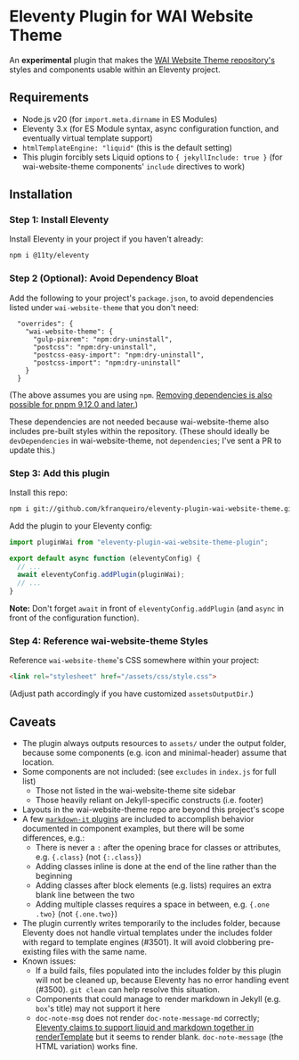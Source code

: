 # Eleventy Plugin for WAI Website Theme

An **experimental** plugin that makes the
[WAI Website Theme repository's](https://github.com/w3c/wai-website-theme)
styles and components usable within an Eleventy project.

## Requirements

- Node.js v20 (for `import.meta.dirname` in ES Modules)
- Eleventy 3.x (for ES Module syntax, async configuration function,
  and eventually virtual template support)
- `htmlTemplateEngine: "liquid"` (this is the default setting)
- This plugin forcibly sets Liquid options to `{ jekyllInclude: true }`
  (for wai-website-theme components' `include` directives to work)

## Installation

### Step 1: Install Eleventy

Install Eleventy in your project if you haven't already:

```sh
npm i @11ty/eleventy
```

### Step 2 (Optional): Avoid Dependency Bloat

Add the following to your project's `package.json`,
to avoid dependencies listed under `wai-website-theme` that you don't need:

```
  "overrides": {
    "wai-website-theme": {
      "gulp-pixrem": "npm:dry-uninstall",
      "postcss": "npm:dry-uninstall",
      "postcss-easy-import": "npm:dry-uninstall",
      "postcss-import": "npm:dry-uninstall"
    }
  }
```

(The above assumes you are using `npm`.
[Removing dependencies is also possible for pnpm 9.12.0 and later.](https://pnpm.io/package_json#pnpmoverrides))

These dependencies are not needed because wai-website-theme also includes pre-built styles
within the repository.
(These should ideally be `devDependencies` in wai-website-theme, not `dependencies`;
I've sent a PR to update this.)

### Step 3: Add this plugin

Install this repo:

```sh
npm i git://github.com/kfranqueiro/eleventy-plugin-wai-website-theme.git
```

Add the plugin to your Eleventy config:

```js
import pluginWai from "eleventy-plugin-wai-website-theme-plugin";

export default async function (eleventyConfig) {
  // ...
  await eleventyConfig.addPlugin(pluginWai);
  // ...
}
```

**Note:** Don't forget `await` in front of `eleventyConfig.addPlugin`
(and `async` in front of the configuration function).

### Step 4: Reference wai-website-theme Styles

Reference `wai-website-theme`'s CSS somewhere within your project:

```html
<link rel="stylesheet" href="/assets/css/style.css">
```

(Adjust path accordingly if you have customized `assetsOutputDir`.)

## Caveats

- The plugin always outputs resources to `assets/` under the output folder,
because some components (e.g. icon and minimal-header) assume that location.
- Some components are not included: (see `excludes` in `index.js` for full list)
  - Those not listed in the wai-website-theme site sidebar
  - Those heavily reliant on Jekyll-specific constructs (i.e. footer)
- Layouts in the wai-website-theme repo are beyond this project's scope
- A few [`markdown-it` plugins](https://mdit-plugins.github.io/) are included
  to accomplish behavior documented in component examples, but there will be some differences, e.g.:
  - There is never a `:` after the opening brace for classes or attributes,
    e.g. `{.class}` (not `{:.class}`)
  - Adding classes inline is done at the end of the line rather than the beginning
  - Adding classes after block elements (e.g. lists) requires an extra blank line between the two
  - Adding multiple classes requires a space in between, e.g. `{.one .two}` (not `{.one.two}`)
- The plugin currently writes temporarily to the includes folder,
  because Eleventy does not handle virtual templates under the includes folder
  with regard to template engines (#3501).
  It will avoid clobbering pre-existing files with the same name.
- Known issues:
  - If a build fails, files populated into the includes folder by this plugin will not be cleaned up,
    because Eleventy has no error handling event (#3500). `git clean` can help resolve this situation.
  - Components that could manage to render markdown in Jekyll (e.g. `box`'s title) may not support it here
  - `doc-note-msg` does not render `doc-note-message-md` correctly;
    [Eleventy claims to support liquid and markdown together in renderTemplate](https://www.11ty.dev/docs/plugins/render/#rendertemplate-paired-shortcode)
    but it seems to render blank. `doc-note-message` (the HTML variation) works fine.

